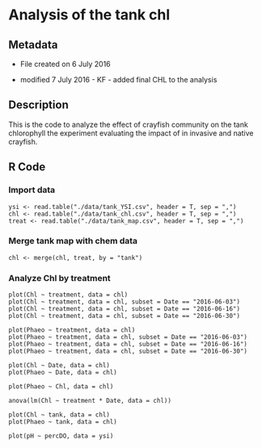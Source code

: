 # Analysis of the tank chl

## Metadata

* File created on 6 July 2016

* modified 7 July 2016 - KF - added final CHL to the analysis

## Description

This is the code to analyze the effect of crayfish community on the tank chlorophyll the experiment evaluating the impact of in invasive and native crayfish.

## R Code

### Import data

    ysi <- read.table("./data/tank_YSI.csv", header = T, sep = ",")
    chl <- read.table("./data/tank_chl.csv", header = T, sep = ",")
    treat <- read.table("./data/tank_map.csv", header = T, sep = ",")

### Merge tank map with chem data

    chl <- merge(chl, treat, by = "tank")

### Analyze Chl by treatment

    plot(Chl ~ treatment, data = chl)
    plot(Chl ~ treatment, data = chl, subset = Date == "2016-06-03")
    plot(Chl ~ treatment, data = chl, subset = Date == "2016-06-16")
    plot(Chl ~ treatment, data = chl, subset = Date == "2016-06-30")

    plot(Phaeo ~ treatment, data = chl)
    plot(Phaeo ~ treatment, data = chl, subset = Date == "2016-06-03")
    plot(Phaeo ~ treatment, data = chl, subset = Date == "2016-06-16")
    plot(Phaeo ~ treatment, data = chl, subset = Date == "2016-06-30")

    plot(Chl ~ Date, data = chl)
    plot(Phaeo ~ Date, data = chl)
    
    plot(Phaeo ~ Chl, data = chl)    

    anova(lm(Chl ~ treatment * Date, data = chl))

    plot(Chl ~ tank, data = chl)
    plot(Phaeo ~ tank, data = chl)

    plot(pH ~ percDO, data = ysi)

